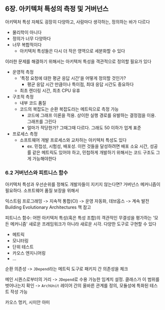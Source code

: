## 6장. 아키텍처 특성의 측정 및 거버넌스

아키텍처 특성 자체도 굉장히 다양하고, 사람마다 생각하는, 정의하는 바가 다르다

* 물리학이 아니다
* 정의가 너무 다양하다
* 너무 복합적이다
    * 아키텍처 특성들은 다시 더 작은 영역으로 세분화할 수 있다

이러한 문제를 해결하기 위해서는 아키텍처 특성을 객관적으로 정의할 필요가 있다

* 운영적 측정
    * '특정 요청에 대한 평균 응답 시간'을 어떻게 정의할 것인가?
        * 평균 응답 시간 만큼이나 특이점, 최대 응답 시간도 중요하다
    * 최초 렌더링 시간, 최초 CPU 유휴
* 구조적 측정
    * 내부 코드 품질
    * 코드의 복잡도는 순환 복잡도라는 메트릭으로 측정 가능
        * 코드에 그래프 이론을 적용. 상이한 실행 경로를 유발하는 결정점을 이용. 그래프를 그린다
        * 얼마가 적당한가? 그때그때 다르다. 그래도 50 이하가 업계 표준
* 프로세스 측정
    * 소프트웨어 개발 프로세스와 교차하는 아키텍처 특성도 있다
        * ex. 민첩성, 시험성, 배포성. 이런 것들을 달성하려면 배포 소요 시간, 성공률 같은 메트릭도 있어야 하고, 민첩하게 개발하기 위해서는 코드 구조도 그게 가능해야한다

### 6.2 거버넌스와 피트니스 함수

아키텍처 특성과 우선순위를 정해도 개발자들이 지키지 않는다면?
거버넌스 메커니즘이 필요하다. 소프트웨어 품질 보장을 위해서

익스트림 프로그래밍 -> 지속적 통합(CI) -> 운영 자동화, 데브옵스 -> 계속 발전
Building Evolutionary Architectures 책 참고


피트니스 함수: 어떤 아키텍처 특성(혹은 특성 조합)의 객관적인 무결성을 평가하는 '모든 메커니즘'
새로운 프레임워크가 아니라 새로운 시각. 다양한 도구로 구현할 수 있다

* 메트릭
* 모니터링
* 단위 테스트
* 카오스 엔지니어링
* ...

순환 의존성
-> `JDepend`라는 메트릭 도구로 패키지 간 의존성을 체크

메인 시퀀스로부터의 거리
-> `JDepend`로 수용 가능한 임계치 설정. 클래스가 이 범위를 벗어나는지 확인
-> `ArchUnit` 레이어 간의 올바른 관계를 정의, 모듈성에 특화된 테스트 작성 가능

카오스 멍키, 시미안 아미
